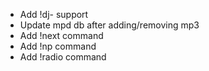 - Add !dj- support
- Update mpd db after adding/removing mp3
- Add !next command
- Add !np command
- Add !radio command
